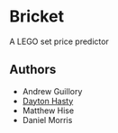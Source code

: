 Bricket
=======
A LEGO set price predictor

Authors
-------
* Andrew Guillory
* [Dayton Hasty](https://github.com/dayt0n)
* Matthew Hise
* Daniel Morris
